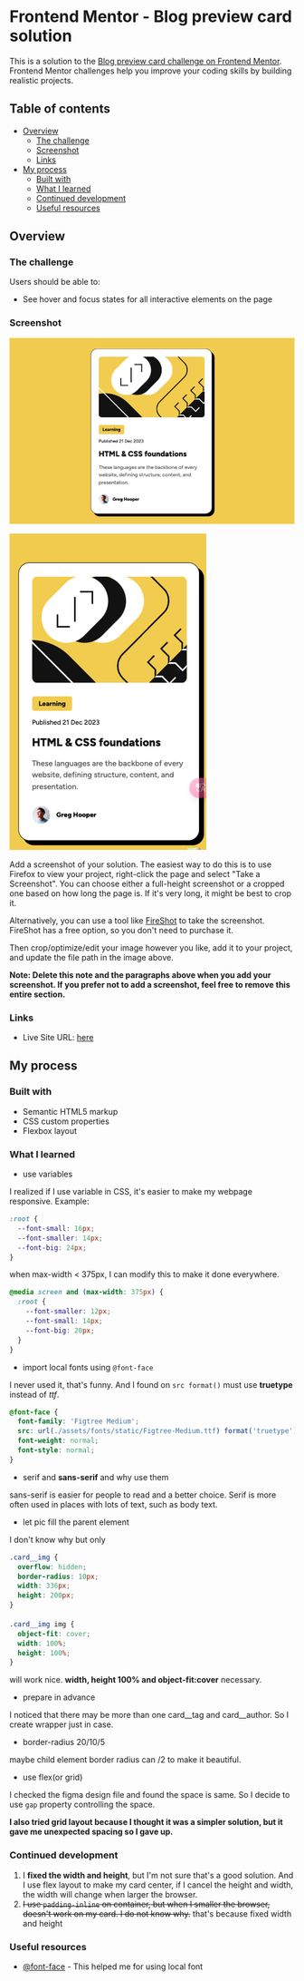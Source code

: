 # Frontend Mentor - Blog preview card solution

This is a solution to the [Blog preview card challenge on Frontend Mentor](https://www.frontendmentor.io/challenges/blog-preview-card-ckPaj01IcS). Frontend Mentor challenges help you improve your coding skills by building realistic projects.

## Table of contents

- [Overview](#overview)
  - [The challenge](#the-challenge)
  - [Screenshot](#screenshot)
  - [Links](#links)
- [My process](#my-process)
  - [Built with](#built-with)
  - [What I learned](#what-i-learned)
  - [Continued development](#continued-development)
  - [Useful resources](#useful-resources)

## Overview

### The challenge

Users should be able to:

- See hover and focus states for all interactive elements on the page

### Screenshot

![large screen](./assets/images/capture1.png)

![large screen](./assets/images/capture2.png)

Add a screenshot of your solution. The easiest way to do this is to use Firefox to view your project, right-click the page and select "Take a Screenshot". You can choose either a full-height screenshot or a cropped one based on how long the page is. If it's very long, it might be best to crop it.

Alternatively, you can use a tool like [FireShot](https://getfireshot.com/) to take the screenshot. FireShot has a free option, so you don't need to purchase it.

Then crop/optimize/edit your image however you like, add it to your project, and update the file path in the image above.

**Note: Delete this note and the paragraphs above when you add your screenshot. If you prefer not to add a screenshot, feel free to remove this entire section.**

### Links

- Live Site URL: [here](https://coyoteshkw.github.io/blog-preview-card/)

## My process

### Built with

- Semantic HTML5 markup
- CSS custom properties
- Flexbox layout

### What I learned

- use variables

I realized if I use variable in CSS, it's easier to make my webpage responsive. Example:

```css
:root {
  --font-small: 16px;
  --font-smaller: 14px;
  --font-big: 24px;
}
```

when max-width < 375px, I can modify this to make it done everywhere.

```css
@media screen and (max-width: 375px) {
  :root {
    --font-smaller: 12px;
    --font-small: 14px;
    --font-big: 20px;
  }
}
```

- import local fonts using `@font-face`

I never used it, that's funny. And I found on `src format()` must use **truetype** instead of *ttf*.

```css
@font-face {
  font-family: 'Figtree Medium';
  src: url(./assets/fonts/static/Figtree-Medium.ttf) format('truetype');
  font-weight: normal;
  font-style: normal;
}
```

- serif and **sans-serif** and why use them

sans-serif is easier for people to read and a better choice. Serif is more often used in places with lots of text, such as body text.

- let pic fill the parent element

I don't know why but only

```css
.card__img {
  overflow: hidden;
  border-radius: 10px;
  width: 336px;
  height: 200px;
}

.card__img img {
  object-fit: cover;
  width: 100%;
  height: 100%;
}
```

will work nice. **width, height 100% and object-fit:cover** necessary.

- prepare in advance

I noticed that there may be more than one card__tag and card__author. So I create wrapper just in case.

- border-radius 20/10/5

maybe child element border radius can /2 to make it beautiful.

- use flex(or grid)

I checked the figma design file and found the space is same. So I decide to use `gap` property controlling the space.

**I also tried grid layout because I thought it was a simpler solution, but it gave me unexpected spacing so I gave up.**

### Continued development

1. I **fixed the width and height**, but I'm not sure that's a good solution. And I use flex layout to make my card center, if I cancel the height and width, the width will change when larger the browser.
2. ~~I use `padding-inline` on container, but when I smaller the browser, doesn't work on my card. I do not know why.~~ that's because fixed width and height

### Useful resources

- [@font-face](https://developer.mozilla.org/zh-CN/docs/Web/CSS/@font-face) - This helped me for using local font
